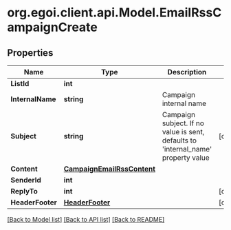 
# org.egoi.client.api.Model.EmailRssCampaignCreate

## Properties

Name | Type | Description | Notes
------------ | ------------- | ------------- | -------------
**ListId** | **int** |  | 
**InternalName** | **string** | Campaign internal name | 
**Subject** | **string** | Campaign subject. If no value is sent, defaults to &#39;internal_name&#39; property value | [optional] 
**Content** | [**CampaignEmailRssContent**](CampaignEmailRssContent.md) |  | 
**SenderId** | **int** |  | 
**ReplyTo** | **int** |  | [optional] 
**HeaderFooter** | [**HeaderFooter**](HeaderFooter.md) |  | [optional] 

[[Back to Model list]](../README.md#documentation-for-models)
[[Back to API list]](../README.md#documentation-for-api-endpoints)
[[Back to README]](../README.md)

